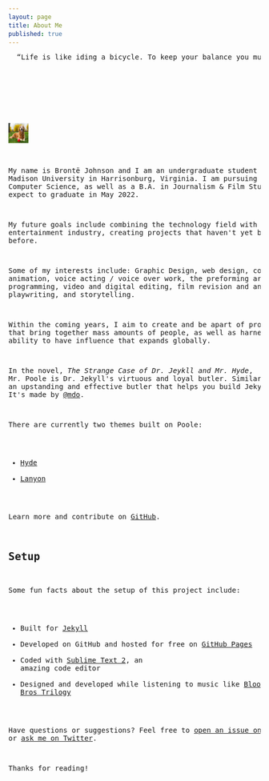 ```yaml
---
layout: page
title: About Me
published: true
---
```

<head> 
  <link rel="shortcut icon" type="image/x-icon" href="favicon_16x16_vZS_icon.ico">
</head>

<p class="message">
  <pre>
  “Life is like iding a bicycle. To keep your balance you must keep moving.”
  <br>
 															- Albert Einstein 
  
</p>

<img src="dog.jpg" width="40"
height="40" border="0"> 

My name is Brontë Johnson and I am an undergraduate student at James Madison University in Harrisonburg, Virginia. I am pursuing my B.S. in Computer Science, as well as a B.A. in Journalism & Film Studies. I expect to graduate in May 2022.

My future goals include combining the technology field with the entertainment industry, creating projects that haven't yet been seen before. 

Some of my interests include: Graphic Design, web design, computer animation, voice acting / voice over work, the preforming arts, computer programming, video and digital editing, film revision and analyzation, playwriting, and storytelling.

Within the coming years, I aim to create and be apart of projects that bring together mass amounts of people, as well as harnesses the ability to have influence that expands globally.


In the novel, *The Strange Case of Dr. Jeykll and Mr. Hyde*, Mr. Poole is Dr. Jekyll's virtuous and loyal butler. Similarly, Poole is an upstanding and effective butler that helps you build Jekyll themes. It's made by [@mdo](https://twitter.com/mdo).

There are currently two themes built on Poole:

* [Hyde](http://hyde.getpoole.com)
* [Lanyon](http://lanyon.getpoole.com)

Learn more and contribute on [GitHub](https://github.com/poole).

## Setup

Some fun facts about the setup of this project include:

* Built for [Jekyll](http://jekyllrb.com)
* Developed on GitHub and hosted for free on [GitHub Pages](https://pages.github.com)
* Coded with [Sublime Text 2](http://sublimetext.com), an amazing code editor
* Designed and developed while listening to music like [Blood Bros Trilogy](https://soundcloud.com/maddecent/sets/blood-bros-series)

Have questions or suggestions? Feel free to [open an issue on GitHub](https://github.com/poole/issues/new) or [ask me on Twitter](https://twitter.com/mdo).

Thanks for reading!
